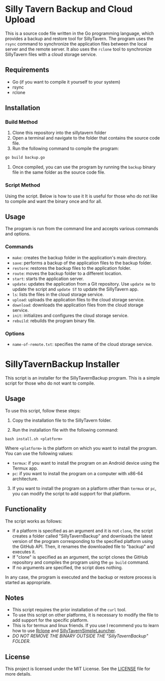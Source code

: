 # Silly Tavern Backup and Cloud Upload

This is a source code file written in the Go programming language, which provides a backup and restore tool for SillyTavern. The program uses the `rsync` command to synchronize the application files between the local server and the remote server. It also uses the `rclone` tool to synchronize SillyTavern files with a cloud storage service.
## Requirements

- Go (if you want to compile it yourself to your system)
- rsync
- rclone

## Installation
### Build Method
1. Clone this repository into the sillytavern folder
2. Open a terminal and navigate to the folder that contains the source code file.
3. Run the following command to compile the program:

```bash
go build backup.go
```
1. Once compiled, you can use the program by running the `backup` binary file in the same folder as the source code file.
### Script Method
Using the script. Below is how to use it
It is useful for those who do not like to compile and want the binary once and for all.
## Usage

The program is run from the command line and accepts various commands and options.

### Commands

- `make`: creates the backup folder in the application's main directory.
- `save`: performs a backup of the application files to the backup folder.
- `restore`: restores the backup files to the application folder.
- `route`: moves the backup folder to a different location.
- `start`: starts the application server.
- `update`: updates the application from a Git repository. Use `update me` to update the script and `update ST` to update the SillyTavern app.
- `ls`: lists the files in the cloud storage service.
- `upload`: uploads the application files to the cloud storage service.
- `download`: downloads the application files from the cloud storage service.
- `init`: initializes and configures the cloud storage service.
- `rebuild`: rebuilds the program binary file.

### Options
- `name-of-remote.txt`: specifies the name of the cloud storage service.


# SillyTavernBackup Installer

This script is an installer for the SillyTavernBackup program. This is a simple script for those who do not want to compile.
## Usage

To use this script, follow these steps:

1. Copy the installation file to the SillyTavern folder.

2. Run the installation file with the following command:

```
bash install.sh <platform>
```

Where `<platform>` is the platform on which you want to install the program. You can use the following values:

- `termux`: if you want to install the program on an Android device using the Termux app.
- `pc`: if you want to install the program on a computer with x86-64 architecture.

3. If you want to install the program on a platform other than `termux` or `pc`, you can modify the script to add support for that platform.

## Functionality

The script works as follows:

- If a platform is specified as an argument and it is not `clone`, the script creates a folder called "SillyTavernBackup" and downloads the latest version of the program corresponding to the specified platform using the GitHub API. Then, it renames the downloaded file to "backup" and executes it.
- If "clone" is specified as an argument, the script clones the GitHub repository and compiles the program using the `go build` command.
- If no arguments are specified, the script does nothing.

In any case, the program is executed and the backup or restore process is started as appropriate.

## Notes

- This script requires the prior installation of the `curl` tool.
- To use this script on other platforms, it is necessary to modify the file to add support for the specific platform.
- This is for termux and linux friends. If you use I recommend you to learn how to use [Rclone](https://rclone.org/) and [SillyTavernSimpleLauncher](https://github.com/BlueprintCoding/SillyTavernSimpleLauncher).
- *DO NOT REMOVE THE BINARY OUTSIDE THE "SillyTavernBackup" FOLDER.*
## License

This project is licensed under the MIT License. See the [LICENSE](LICENSE) file for more details.
